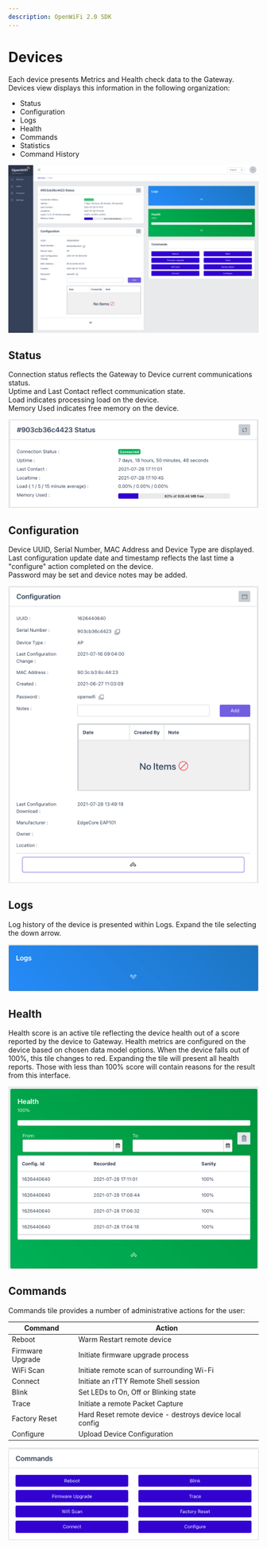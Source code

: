 ```yaml
---
description: OpenWiFi 2.0 SDK
---
```


# Devices

Each device presents Metrics and Health check data to the Gateway. Devices view displays this information in the following organization:

* Status&#x20;
* Configuration
* Logs
* Health
* Commands
* Statistics
* Command History

![Initial Device View](<../../.gitbook/assets/Screen Shot 2021-07-28 at 5.15.03 PM.png>)

## Status

Connection status reflects the Gateway to Device current communications status.\
Uptime and Last Contact reflect communication state.\
Load indicates processing load on the device.\
Memory Used indicates free memory on the device.

![Device Status](<../../.gitbook/assets/Screen Shot 2021-07-28 at 5.17.59 PM.png>)

## Configuration

Device UUID, Serial Number, MAC Address and Device Type are displayed.\
Last configuration update date and timestamp reflects the last time a "configure" action completed on the device.\
Password may be set and device notes may be added.

![Device view Configuration Panel](<../../.gitbook/assets/Screen Shot 2021-07-28 at 5.21.07 PM.png>)

## Logs

Log history of the device is presented within Logs. Expand the tile selecting the down arrow.

![](<../../.gitbook/assets/Screen Shot 2021-07-28 at 5.25.29 PM.png>)

## Health

Health score is an active tile reflecting the device health out of a score reported by the device to Gateway. Health metrics are configured on the device based on chosen data model options. When the device falls out of 100%, this tile changes to red. Expanding the tile will present all health reports. Those with less than 100% score will contain reasons for the result from this interface.

![](<../../.gitbook/assets/Screen Shot 2021-07-28 at 5.24.00 PM.png>)

## Commands

Commands tile provides a number of administrative actions for the user:

| Command          | Action                                                  |
| ---------------- | ------------------------------------------------------- |
| Reboot           | Warm Restart remote device                              |
| Firmware Upgrade | Initiate firmware upgrade process                       |
| WiFi Scan        | Initiate remote scan of surrounding Wi-Fi               |
| Connect          | Initiate an rTTY Remote Shell session                   |
| Blink            | Set LEDs to On, Off or Blinking state                   |
| Trace            | Initiate a remote Packet Capture                        |
| Factory Reset    | Hard Reset remote device - destroys device local config |
| Configure        | Upload Device Configuration                             |

![Commands Tile](<../../.gitbook/assets/Screen Shot 2021-07-28 at 5.25.50 PM.png>)
